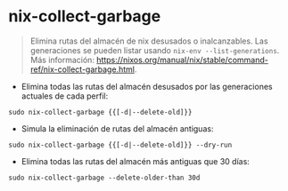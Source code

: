 # nix-collect-garbage

> Elimina rutas del almacén de nix desusados o inalcanzables.
> Las generaciones se pueden listar usando `nix-env --list-generations`.
> Más información: <https://nixos.org/manual/nix/stable/command-ref/nix-collect-garbage.html>.

- Elimina todas las rutas del almacén desusados por las generaciones actuales de cada perfil:

`sudo nix-collect-garbage {{[-d|--delete-old]}}`

- Simula la eliminación de rutas del almacén antiguas:

`sudo nix-collect-garbage {{[-d|--delete-old]}} --dry-run`

- Elimina todas las rutas del almacén más antiguas que 30 días:

`sudo nix-collect-garbage --delete-older-than 30d`
